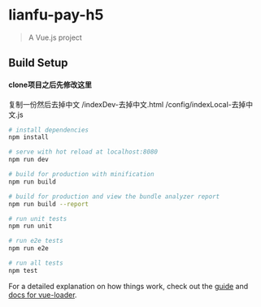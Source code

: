 # lianfu-pay-h5

> A Vue.js project

## Build Setup

#### clone项目之后先修改这里
复制一份然后去掉中文
/indexDev-去掉中文.html
/config/indexLocal-去掉中文.js

``` bash
# install dependencies
npm install

# serve with hot reload at localhost:8080
npm run dev

# build for production with minification
npm run build

# build for production and view the bundle analyzer report
npm run build --report

# run unit tests
npm run unit

# run e2e tests
npm run e2e

# run all tests
npm test
```

For a detailed explanation on how things work, check out the [guide](http://vuejs-templates.github.io/webpack/) and [docs for vue-loader](http://vuejs.github.io/vue-loader).

<script>
      window.serverUrl = 'http://pay-adm.vmajy.com'
      window.serverUrl = 'http://192.168.0.104:41000'
    </script>
